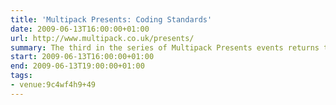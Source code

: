 ```yaml
---
title: 'Multipack Presents: Coding Standards'
date: 2009-06-13T16:00:00+01:00
url: http://www.multipack.co.uk/presents/
summary: The third in the series of Multipack Presents events returns to One Black Bear's Old School House offices for more inspiring and interesting talks about topics around the Web.
start: 2009-06-13T16:00:00+01:00
end: 2009-06-13T19:00:00+01:00
tags:
- venue:9c4wf4h9+49
---
```

